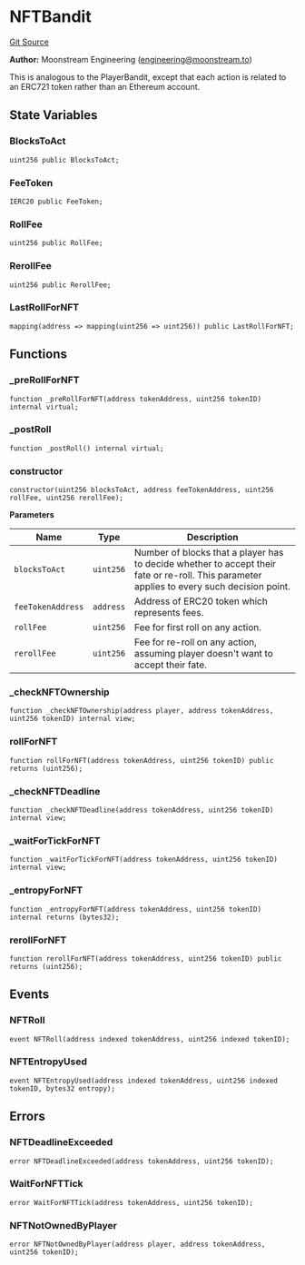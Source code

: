 # NFTBandit
[Git Source](https://github.com/moonstream-to/degen-trail/blob/86e9cb2e87f3a2ab0e67804602112ff5b0b272b0/src/Bandit.sol)

**Author:**
Moonstream Engineering (engineering@moonstream.to)

This is analogous to the PlayerBandit, except that each action is related to an ERC721 token
rather than an Ethereum account.


## State Variables
### BlocksToAct

```solidity
uint256 public BlocksToAct;
```


### FeeToken

```solidity
IERC20 public FeeToken;
```


### RollFee

```solidity
uint256 public RollFee;
```


### RerollFee

```solidity
uint256 public RerollFee;
```


### LastRollForNFT

```solidity
mapping(address => mapping(uint256 => uint256)) public LastRollForNFT;
```


## Functions
### _preRollForNFT


```solidity
function _preRollForNFT(address tokenAddress, uint256 tokenID) internal virtual;
```

### _postRoll


```solidity
function _postRoll() internal virtual;
```

### constructor


```solidity
constructor(uint256 blocksToAct, address feeTokenAddress, uint256 rollFee, uint256 rerollFee);
```
**Parameters**

|Name|Type|Description|
|----|----|-----------|
|`blocksToAct`|`uint256`|Number of blocks that a player has to decide whether to accept their fate or re-roll. This parameter applies to every such decision point.|
|`feeTokenAddress`|`address`|Address of ERC20 token which represents fees.|
|`rollFee`|`uint256`|Fee for first roll on any action.|
|`rerollFee`|`uint256`|Fee for re-roll on any action, assuming player doesn't want to accept their fate.|


### _checkNFTOwnership


```solidity
function _checkNFTOwnership(address player, address tokenAddress, uint256 tokenID) internal view;
```

### rollForNFT


```solidity
function rollForNFT(address tokenAddress, uint256 tokenID) public returns (uint256);
```

### _checkNFTDeadline


```solidity
function _checkNFTDeadline(address tokenAddress, uint256 tokenID) internal view;
```

### _waitForTickForNFT


```solidity
function _waitForTickForNFT(address tokenAddress, uint256 tokenID) internal view;
```

### _entropyForNFT


```solidity
function _entropyForNFT(address tokenAddress, uint256 tokenID) internal returns (bytes32);
```

### rerollForNFT


```solidity
function rerollForNFT(address tokenAddress, uint256 tokenID) public returns (uint256);
```

## Events
### NFTRoll

```solidity
event NFTRoll(address indexed tokenAddress, uint256 indexed tokenID);
```

### NFTEntropyUsed

```solidity
event NFTEntropyUsed(address indexed tokenAddress, uint256 indexed tokenID, bytes32 entropy);
```

## Errors
### NFTDeadlineExceeded

```solidity
error NFTDeadlineExceeded(address tokenAddress, uint256 tokenID);
```

### WaitForNFTTick

```solidity
error WaitForNFTTick(address tokenAddress, uint256 tokenID);
```

### NFTNotOwnedByPlayer

```solidity
error NFTNotOwnedByPlayer(address player, address tokenAddress, uint256 tokenID);
```


